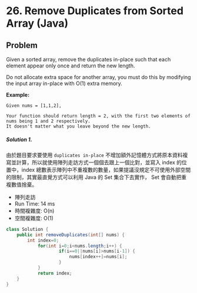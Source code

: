 #  26. Remove Duplicates from Sorted Array (Java)

## Problem

Given a sorted array, remove the duplicates in-place such that each element appear only once and return the new length.

Do not allocate extra space for another array, you must do this by modifying the input array in-place with O(1) extra memory.

**Example:**

```
Given nums = [1,1,2],

Your function should return length = 2, with the first two elements of nums being 1 and 2 respectively.
It doesn't matter what you leave beyond the new length.
```

##### Solution 1.

由於題目要求要使用 `duplicates in-place` 不增加額外記憶體方式將原本資料複寫並計算，所以就使用陣列走訪方式一個個去跟上一個比對，並寫入 index 的位置中，index 總數表示陣列中不重複數的數量，如果提議沒規定不可使用外部空間的限制，其實最直覺方式可以利用 Java 的 Set 集合下去實作， Set 會自動把重複數值捨棄。

- 陣列走訪
- Run Time: 14 ms
- 時間複雜度: O(n)
- 空間複雜度: O(1)

```java
class Solution {
    public int removeDuplicates(int[] nums) {
        int index=0;
		    for(int i=0;i<nums.length;i++) {
		    		if(i==0||nums[i]>nums[i-1]) {
		    			nums[index++]=nums[i];
		    		}
		    }
		    return index;
    }
}
```

